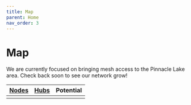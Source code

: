 ```yaml
---
title: Map
parent: Home
nav_order: 3
---
```


<head>
  <meta charset="utf-8">
  <link rel="stylesheet" href="/assets/css/ol.css" type="text/css">
  <script src="/assets/js/ol.js"></script>
</head>

# Map

We are currently focused on bringing mesh access to the Pinnacle Lake area. Check back soon to see our network grow!

|<a href="/docs/architecture/nodes"><span class="node-active">Nodes</span></a>|<a href="/docs/architecture/hubs"><span class="hub-active">Hubs</span></a>|<span class="node-potential">Potential</span>|
|:----:|:----:|:----:|
|<span id="active-nodes-total"></span>|<span id="active-hubs-total"></span>|<span id="potential-nodes-total"></span>|

<div id="momesh-map" class="map"></div>
<div id="map-info" class="map-info"></div>

<script src="/assets/js/map.js"></script>
